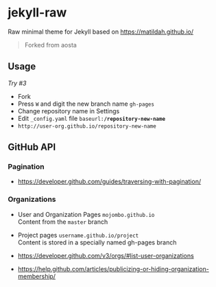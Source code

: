 # jekyll-raw

Raw minimal theme for Jekyll based on https://matildah.github.io/

> Forked from aosta

## Usage

*Try #3*

* Fork
* Press `W` and digit the new branch name `gh-pages`
* Change repository name in Settings
* Edit `_config.yaml` file `baseurl:`**`/repository-new-name`**
* `http://user-org.github.io/repository-new-name`

## GitHub API

### Pagination

* https://developer.github.com/guides/traversing-with-pagination/

### Organizations

* User and Organization Pages `mojombo.github.io`  
  Content from the `master` branch

* Project pages `username.github.io/project`  
  Content is stored in a specially named gh-pages branch

* https://developer.github.com/v3/orgs/#list-user-organizations
* https://help.github.com/articles/publicizing-or-hiding-organization-membership/
